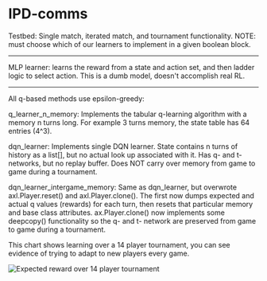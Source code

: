 # IPD-comms

Testbed: Single match, iterated match, and tournament functionality. NOTE: must choose which of our learners to implement in a given boolean block.

*** 

MLP learner: learns the reward from a state and action set, and then ladder logic to select action. This is a dumb model, doesn't accomplish real RL.

*** 

All q-based methods use epsilon-greedy:

q_learner_n_memory: Implements the tabular q-learning algorithm with a memory n turns long. For example 3 turns memory, the state table has 64 entries (4^3).

dqn_learner: Implements single DQN learner. State contains n turns of history as a list[], but no actual look up associated with it. Has q- and t- networks, but no replay buffer. Does NOT carry over memory from game to game during a tournament.

dqn_learner_intergame_memory: Same as dqn_learner, but overwrote axl.Player.reset() and axl.Player.clone(). The first now dumps expected and actual q values (rewards) for each turn, then resets that particular memory and base class attributes.  ax.Player.clone() now implements some deepcopy() functionality so the q- and t- network are preserved from game to game during a tournament.

This chart shows learning over a 14 player tournament, you can see evidence of trying to adapt to new players every game.

![Expected reward over 14 player tournament](https://user-images.githubusercontent.com/13178493/109394730-da094900-78fe-11eb-9a7b-2d3532738b20.png)
